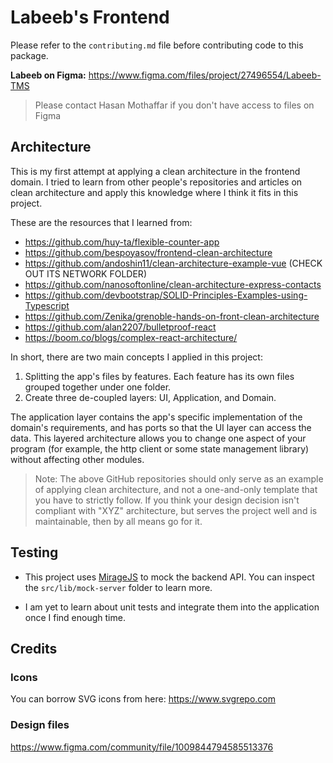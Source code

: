 # Labeeb's Frontend

Please refer to the `contributing.md` file before contributing code to this package.

**Labeeb on Figma:** https://www.figma.com/files/project/27496554/Labeeb-TMS

> Please contact Hasan Mothaffar if you don't have access to files on Figma

## Architecture

This is my first attempt at applying a clean architecture in the frontend domain. I tried to learn from other people's repositories and articles on clean architecture and apply this knowledge where I think it fits in this project.

These are the resources that I learned from:

-   https://github.com/huy-ta/flexible-counter-app
-   https://github.com/bespoyasov/frontend-clean-architecture
-   https://github.com/andoshin11/clean-architecture-example-vue (CHECK OUT ITS NETWORK FOLDER)
-   https://github.com/nanosoftonline/clean-architecture-express-contacts
-   https://github.com/devbootstrap/SOLID-Principles-Examples-using-Typescript
-   https://github.com/Zenika/grenoble-hands-on-front-clean-architecture
-   https://github.com/alan2207/bulletproof-react
-   https://boom.co/blogs/complex-react-architecture/

In short, there are two main concepts I applied in this project:

1. Splitting the app's files by features. Each feature has its own files grouped together under one folder.
2. Create three de-coupled layers: UI, Application, and Domain.

The application layer contains the app's specific implementation of the domain's requirements, and has ports so that the UI layer can access the data. This layered architecture allows you to change one aspect of your program (for example, the http client or some state management library) without affecting other modules.

> Note: The above GitHub repositories should only serve as an example of applying clean architecture, and not a one-and-only template that you have to strictly follow. If you think your design decision isn't compliant with "XYZ" architecture, but serves the project well and is maintainable, then by all means go for it.

## Testing

-   This project uses [MirageJS](https://miragejs.com/) to mock the backend API. You can inspect the `src/lib/mock-server` folder to learn more.

-   I am yet to learn about unit tests and integrate them into the application once I find enough time.

## Credits

### Icons

You can borrow SVG icons from here: https://www.svgrepo.com

### Design files

https://www.figma.com/community/file/1009844794585513376
